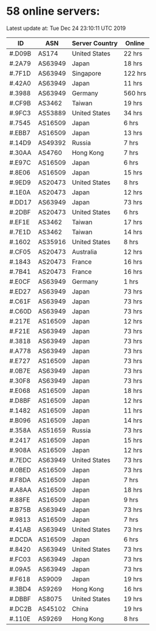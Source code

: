 # 58 online servers:

Latest update at: Tue Dec 24 23:10:11 UTC 2019

| ID | ASN | Server Country | Online |
| -- | --- | -------------- | ------ |
| #.D09B | AS174 | United States | 22 hrs |
| #.2A79 | AS63949 | Japan | 18 hrs |
| #.7F1D | AS63949 | Singapore | 122 hrs |
| #.42A0 | AS63949 | Japan | 11 hrs |
| #.3988 | AS63949 | Germany | 560 hrs |
| #.CF9B | AS3462 | Taiwan | 19 hrs |
| #.9FC3 | AS53889 | United States | 34 hrs |
| #.7545 | AS16509 | Japan | 6 hrs |
| #.EBB7 | AS16509 | Japan | 13 hrs |
| #.14D9 | AS49392 | Russia | 7 hrs |
| #.30AA | AS4760 | Hong Kong | 7 hrs |
| #.E97C | AS16509 | Japan | 6 hrs |
| #.8E06 | AS16509 | Japan | 15 hrs |
| #.9ED9 | AS20473 | United States | 8 hrs |
| #.1E0A | AS20473 | Japan | 12 hrs |
| #.DD17 | AS63949 | Japan | 73 hrs |
| #.2DBF | AS20473 | United States | 6 hrs |
| #.EF1E | AS3462 | Taiwan | 17 hrs |
| #.7E1D | AS3462 | Taiwan | 14 hrs |
| #.1602 | AS35916 | United States | 8 hrs |
| #.CF05 | AS20473 | Australia | 12 hrs |
| #.1843 | AS20473 | France | 16 hrs |
| #.7B41 | AS20473 | France | 16 hrs |
| #.E0CF | AS63949 | Germany | 1 hrs |
| #.ED27 | AS63949 | Japan | 73 hrs |
| #.C61F | AS63949 | Japan | 73 hrs |
| #.C60D | AS63949 | Japan | 73 hrs |
| #.217E | AS16509 | Japan | 12 hrs |
| #.F21E | AS63949 | Japan | 73 hrs |
| #.3818 | AS63949 | Japan | 73 hrs |
| #.A778 | AS63949 | Japan | 73 hrs |
| #.E727 | AS16509 | Japan | 73 hrs |
| #.0B7E | AS63949 | Japan | 73 hrs |
| #.30F8 | AS63949 | Japan | 73 hrs |
| #.E068 | AS16509 | Japan | 18 hrs |
| #.D8BF | AS16509 | Japan | 12 hrs |
| #.1482 | AS16509 | Japan | 11 hrs |
| #.B096 | AS16509 | Japan | 14 hrs |
| #.358A | AS51659 | Russia | 73 hrs |
| #.2417 | AS16509 | Japan | 15 hrs |
| #.908A | AS16509 | Japan | 12 hrs |
| #.7EDC | AS63949 | United States | 73 hrs |
| #.0BED | AS16509 | Japan | 73 hrs |
| #.F8DA | AS16509 | Japan | 7 hrs |
| #.A8AA | AS16509 | Japan | 18 hrs |
| #.88FE | AS16509 | Japan | 9 hrs |
| #.B75B | AS63949 | Japan | 73 hrs |
| #.9813 | AS16509 | Japan | 7 hrs |
| #.41AB | AS63949 | United States | 73 hrs |
| #.DCDA | AS16509 | Japan | 6 hrs |
| #.8420 | AS63949 | United States | 73 hrs |
| #.FC03 | AS63949 | Japan | 73 hrs |
| #.09A5 | AS63949 | Japan | 73 hrs |
| #.F618 | AS9009 | Japan | 19 hrs |
| #.3BD4 | AS9269 | Hong Kong | 16 hrs |
| #.DBBF | AS8075 | United States | 19 hrs |
| #.DC2B | AS45102 | China | 19 hrs |
| #.110E | AS9269 | Hong Kong | 8 hrs |

